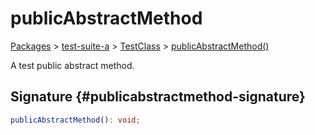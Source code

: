 # publicAbstractMethod

[Packages](./) &gt; [test-suite-a](./test-suite-a/) &gt; [TestClass](./test-suite-a/testclass-class/) &gt; [publicAbstractMethod()](./test-suite-a/testclass-class/publicabstractmethod-method)

A test public abstract method.

## Signature {#publicabstractmethod-signature}

```typescript
publicAbstractMethod(): void;
```

